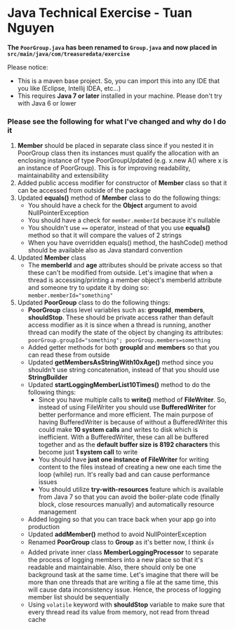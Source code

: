 # Java Technical Exercise - Tuan Nguyen

**The ```PoorGroup.java``` has been renamed to ```Group.java``` and now placed in ```src/main/java/com/treasuredata/exercise```**

Please notice:

* This is a maven base project. So, you can import this into any IDE that you like (Eclipse, Intellij IDEA, etc...)
* This requires **Java 7 or later** installed in your machine. Please don't try with Java 6 or lower

### Please see the following for what I've changed and why do I do it

1. **Member** should be placed in separate class since if you nested it in PoorGroup class then its instances must qualify the allocation with an enclosing instance of type PoorGroupUpdated (e.g. x.new A() where x is an instance of PoorGroup). This is for improving readability, maintainability and extensibility
2. Added public access modifier for constructor of **Member** class so that it can be accessed from outside of the package
3. Updated **equals()** method of **Member** class to do the following things:
	- You should have a check for the **Object** argument to avoid NullPointerException
	- You should have a check for ```member.memberId``` because it's nullable
	- You shouldn't use ```==``` operator, instead of that you use **equals()** method so that it will compare the values of 2 strings
	- When you have overridden equals() method, the hashCode() method should be available also as Java standard convention
4. Updated **Member** class
	- The **memberId** and **age** attributes should be private access so that these can't be modified from outside. Let's imagine that when a thread is accessing/printing a member object's memberId attribute and someone try to update it by doing so: ```member.memberId="something"```
5. Updated **PoorGroup** class to do the following things:
	- **PoorGroup** class level variables such as: **groupId**, **members**, **shouldStop**. These should be private access rather than default access modifier as it is since when a thread is running, another thread can modify the state of the object by changing its attributes: ```poorGroup.groupId="something"; poorGroup.members=something```
	- Added getter methods for both **groupId** and **members** so that you can read these from outside
	- Updated **getMembersAsStringWith10xAge()** method since you shouldn't use string concatenation, instead of that you should use **StringBuilder**
	- Updated **startLoggingMemberList10Times()** method to do the following things:
		- Since you have multiple calls to **write()** method of **FileWriter**. So, instead of using FileWriter you should use **BufferedWriter** for better performance and more efficient. The main purpose of having BufferedWriter is because of without a BufferedWriter this could make **10 system calls** and writes to disk which is inefficient. With a BufferedWriter, these can all be buffered together and as the **default buffer size is 8192 characters** this become just **1 system call** to write
		- You should have **just one instance of FileWriter** for writing content to the files instead of creating a new one each time the loop (while) run. It's really bad and can cause performance issues
		- You should utilize **try-with-resources** feature which is available from Java 7 so that you can avoid the boiler-plate code (finally block, close resources manually) and automatically resource management
	- Added logging so that you can trace back when your app go into production
	- Updated **addMember()** method to avoid NullPointerException
	- Renamed **PoorGroup** class to **Group** as it's better now, I think :+1:
	- Added private inner class **MemberLoggingProcessor** to separate the process of logging members into a new place so that it's readable and maintainable. Also, there should only be one background task at the same time. Let's imagine that there will be more than one threads that are writing a file at the same time, this will cause data inconsistency issue. Hence, the process of logging member list should be sequentially
	- Using ```volatile``` keyword with **shouldStop** variable to make sure that every thread read its value from memory, not read from thread cache
